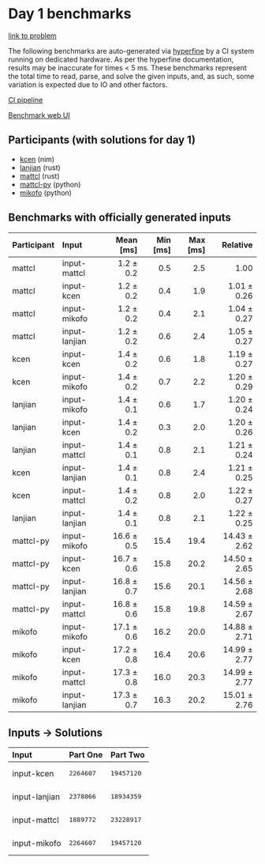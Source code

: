 # Day 1 benchmarks

[link to problem](https://adventofcode.com/2024/day/1)

The following benchmarks are auto-generated via
[hyperfine](https://github.com/sharkdp/hyperfine) by a CI system running on
dedicated hardware. As per the hyperfine documentation, results may be
inaccurate for times < 5 ms. These benchmarks represent the total time to read,
parse, and solve the given inputs, and, as such, some variation is expected due
to IO and other factors.

[CI pipeline](http://ci.papercode.net:8080/teams/main/pipelines/aoc2024)

[Benchmark web UI](https://aoc.ancalagon.black)


## Participants (with solutions for day 1)

- [kcen](https://github.com/kcen/aoc2024) (nim)
- [lanjian](https://github.com/lanjian/aoc-2024) (rust)
- [mattcl](https://github.com/mattcl/aoc2024) (rust)
- [mattcl-py](https://github.com/mattcl/aoc2024-py) (python)
- [mikofo](https://github.com/mikofo/aoc2024) (python)


## Benchmarks with officially generated inputs

| Participant | Input | Mean [ms] | Min [ms] | Max [ms] | Relative |
|:---|:---|---:|---:|---:|---:|
| mattcl | input-mattcl | 1.2 ± 0.2 | 0.5 | 2.5 | 1.00 |
| mattcl | input-kcen | 1.2 ± 0.2 | 0.4 | 1.9 | 1.01 ± 0.26 |
| mattcl | input-mikofo | 1.2 ± 0.2 | 0.4 | 2.1 | 1.04 ± 0.27 |
| mattcl | input-lanjian | 1.2 ± 0.2 | 0.6 | 2.4 | 1.05 ± 0.27 |
| kcen | input-kcen | 1.4 ± 0.2 | 0.6 | 1.8 | 1.19 ± 0.27 |
| kcen | input-mikofo | 1.4 ± 0.2 | 0.7 | 2.2 | 1.20 ± 0.29 |
| lanjian | input-mikofo | 1.4 ± 0.1 | 0.6 | 1.7 | 1.20 ± 0.24 |
| lanjian | input-kcen | 1.4 ± 0.2 | 0.3 | 2.0 | 1.20 ± 0.26 |
| lanjian | input-mattcl | 1.4 ± 0.1 | 0.8 | 2.1 | 1.21 ± 0.24 |
| kcen | input-lanjian | 1.4 ± 0.1 | 0.8 | 2.4 | 1.21 ± 0.25 |
| kcen | input-mattcl | 1.4 ± 0.2 | 0.8 | 2.0 | 1.22 ± 0.27 |
| lanjian | input-lanjian | 1.4 ± 0.1 | 0.8 | 2.1 | 1.22 ± 0.25 |
| mattcl-py | input-mikofo | 16.6 ± 0.5 | 15.4 | 19.4 | 14.43 ± 2.62 |
| mattcl-py | input-kcen | 16.7 ± 0.6 | 15.8 | 20.2 | 14.50 ± 2.65 |
| mattcl-py | input-lanjian | 16.8 ± 0.7 | 15.6 | 20.1 | 14.56 ± 2.68 |
| mattcl-py | input-mattcl | 16.8 ± 0.6 | 15.8 | 19.8 | 14.59 ± 2.67 |
| mikofo | input-mikofo | 17.1 ± 0.6 | 16.2 | 20.0 | 14.88 ± 2.71 |
| mikofo | input-kcen | 17.2 ± 0.8 | 16.4 | 20.6 | 14.99 ± 2.77 |
| mikofo | input-mattcl | 17.3 ± 0.8 | 16.0 | 20.3 | 14.99 ± 2.77 |
| mikofo | input-lanjian | 17.3 ± 0.7 | 16.3 | 20.2 | 15.01 ± 2.76 |


## Inputs -> Solutions

| Input | Part One | Part Two |
|:---|:---|:---|
|input-kcen|<pre>2264607</pre>|<pre>19457120</pre>|
|input-lanjian|<pre>2378066</pre>|<pre>18934359</pre>|
|input-mattcl|<pre>1889772</pre>|<pre>23228917</pre>|
|input-mikofo|<pre>2264607</pre>|<pre>19457120</pre>|